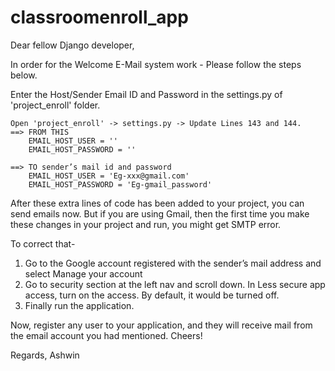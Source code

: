 # classroomenroll_app

Dear fellow Django developer,

In order for the Welcome E-Mail system work - Please follow the steps below.

Enter the Host/Sender Email ID and Password in the settings.py of 'project_enroll' folder.

    Open 'project_enroll' -> settings.py -> Update Lines 143 and 144.
    ==> FROM THIS
        EMAIL_HOST_USER = ''
        EMAIL_HOST_PASSWORD = ''

    ==> TO sender’s mail id and password
        EMAIL_HOST_USER = 'Eg-xxx@gmail.com'
        EMAIL_HOST_PASSWORD = 'Eg-gmail_password'

After these extra lines of code has been added to your project, you can send emails now. But if you are using Gmail, then the first time you make these changes in your project and run, you might get SMTP error.

To correct that-
1. Go to the Google account registered with the sender’s mail address and select Manage your account
2. Go to security section at the left nav and scroll down. In Less secure app access, turn on the access. By default, it would be turned off.
3. Finally run the application.

Now, register any user to your application, and they will receive mail from the email account you had mentioned.
Cheers!

Regards,
Ashwin
